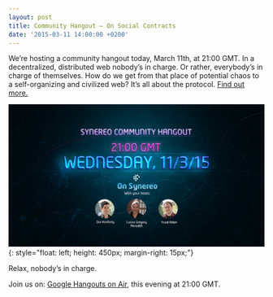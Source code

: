 ```yaml
---
layout: post
title: Community Hangout – On Social Contracts
date: '2015-03-11 14:00:00 +0200'
---
```

We’re hosting a community hangout today, March 11th, at 21:00 GMT. In a decentralized, distributed web nobody’s in charge. Or rather, everybody’s in charge of themselves. How do we get from that place of potential chaos to a self-organizing and civilized web? It’s all about the protocol. [Find out more.](http://blog.synereo.com/2015/03/06/social-contracts-pt-ii/)

![Extensibility Hangout](/img/uploads/onsocialcontractsflyer.jpg){: style="float: left; height: 450px; margin-right: 15px;"}

Relax, nobody’s in charge. 

Join us on: [Google Hangouts on Air](https://plus.google.com/b/109002904706315055045/events/cm86ik83okkqj5ho328helmfol4), this evening at 21:00 GMT.

<div style="clear: both"></div>
